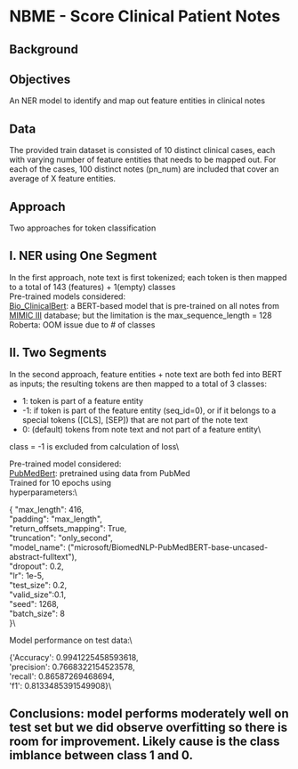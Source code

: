 # NBME - Score Clinical Patient Notes

## Background

## Objectives
An NER model to identify and map out feature entities in clinical notes

## Data
The provided train dataset is consisted of 10 distinct clinical cases, each with varying number of feature entities that needs to be mapped out. For each of the cases, 100 distinct notes (pn_num) are included that cover an average of X feature entities.  

## Approach
Two approaches for token classification
## I. NER using One Segment
In the first approach, note text is first tokenized; each token is then mapped to a total of 143 (features) + 1(empty) classes\
Pre-trained models considered:\
[Bio_ClinicalBert](https://huggingface.co/emilyalsentzer/Bio_ClinicalBERT): a BERT-based model that is pre-trained on all notes from [MIMIC III](https://www.nature.com/articles/sdata201635) database; but the limitation is the max_sequence_length = 128\
Roberta: OOM issue due to # of classes

## II. Two Segments
In the second approach, feature entities + note text are both fed into BERT as inputs; the resulting tokens are then mapped to a total of 3 classes:
- 1: token is part of a feature entity
- -1: if token is part of the feature entity (seq_id=0), or if it belongs to a special tokens ([CLS], [SEP]) that are not part of the note text
- 0: (default) tokens from note text and not part of a feature entity\

class = -1 is excluded from calculation of loss\

Pre-trained model considered:\
[PubMedBert](https://huggingface.co/microsoft/BiomedNLP-PubMedBERT-base-uncased-abstract-fulltext): pretrained using data from PubMed\
Trained for 10 epochs using\
hyperparameters:\

{
    "max_length": 416,\
    "padding": "max_length",\
    "return_offsets_mapping": True,\
    "truncation": "only_second",\
    "model_name": ("microsoft/BiomedNLP-PubMedBERT-base-uncased-abstract-fulltext"),\
    "dropout": 0.2,\
    "lr": 1e-5,\
    "test_size": 0.2,\
    "valid_size":0.1,\
    "seed": 1268,\
    "batch_size": 8\
}\

Model performance on test data:\

{'Accuracy': 0.9941225458593618,\
  'precision': 0.7668322154523578,\
  'recall': 0.86587269468694,\
  'f1': 0.8133485391549908}\

## Conclusions: model performs moderately well on test set but we did observe overfitting so there is room for improvement. Likely cause is the class imblance between class 1 and 0.

